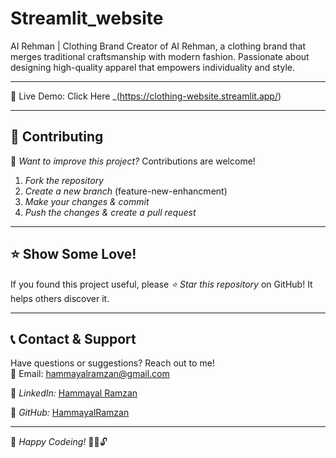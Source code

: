# Streamlit_website
AI Rehman | Clothing Brand
Creator of AI Rehman, a clothing brand that merges traditional craftsmanship with modern fashion. Passionate about designing high-quality apparel that empowers individuality and style.

---
🚀 Live Demo: Click Here _(https://clothing-website.streamlit.app/)

---
## 🤝 Contributing  

🔹 *Want to improve this project?* Contributions are welcome!  

1. *Fork the repository*  
2. *Create a new branch* (feature-new-enhancment)  
3. *Make your changes & commit*  
4. *Push the changes & create a pull request*  

---

## ⭐ Show Some Love!  

If you found this project useful, please *⭐ Star this repository* on GitHub! It helps others discover it.  

---

## 📞 Contact & Support  

Have questions or suggestions? Reach out to me!  
📧 Email: hammayalramzan@gmail.com

🔗 *LinkedIn:* [Hammayal Ramzan](https://www.linkedin.com/in/hammayal-ramzan-a9b722313/) 

🐙 *GitHub:* [HammayalRamzan](https://github.com/HammayalRamzan)

---

🚀 *Happy Codeing!* 🕵️‍♂️🔓


